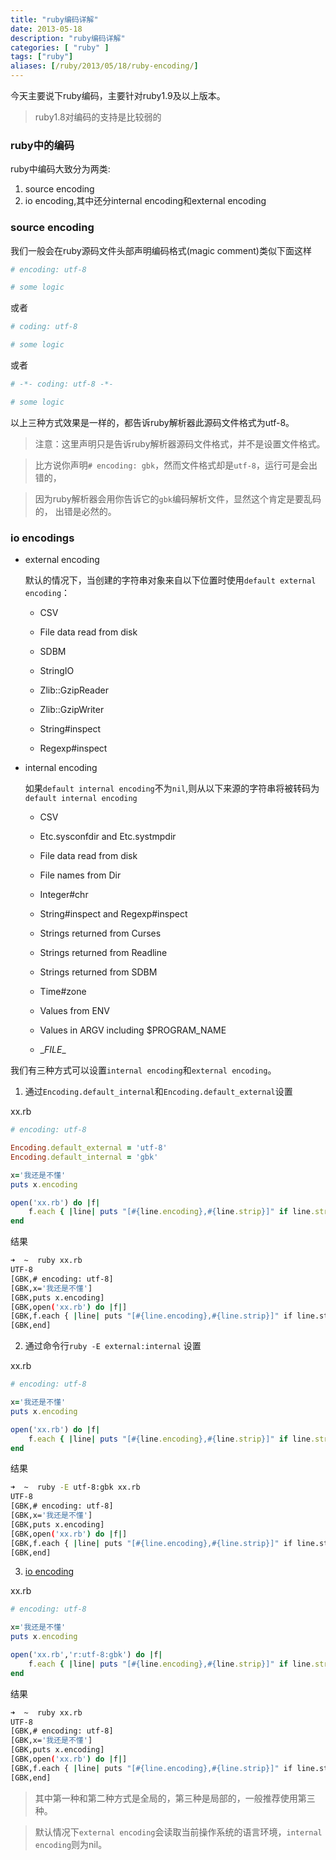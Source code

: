 ```yaml
---
title: "ruby编码详解"
date: 2013-05-18
description: "ruby编码详解"
categories: [ "ruby" ]
tags: ["ruby"]
aliases: [/ruby/2013/05/18/ruby-encoding/]
---
```


今天主要说下ruby编码，主要针对ruby1.9及以上版本。
> ruby1.8对编码的支持是比较弱的

### ruby中的编码
ruby中编码大致分为两类:

1. source encoding
2. io encoding,其中还分internal encoding和external encoding

### source encoding
我们一般会在ruby源码文件头部声明编码格式(magic comment)类似下面这样

```ruby
# encoding: utf-8

# some logic
```

或者

```ruby
# coding: utf-8

# some logic
```

或者

```ruby
# -*- coding: utf-8 -*-

# some logic
```

以上三种方式效果是一样的，都告诉ruby解析器此源码文件格式为utf-8。

> 注意：这里声明只是告诉ruby解析器源码文件格式，并不是设置文件格式。

> 比方说你声明`# encoding: gbk`，然而文件格式却是`utf-8`，运行可是会出错的，

> 因为ruby解析器会用你告诉它的`gbk`编码解析文件，显然这个肯定是要乱码的，
出错是必然的。

### io encodings
* external encoding

	默认的情况下，当创建的字符串对象来自以下位置时使用`default external encoding`：
    
    * CSV

    * File data read from disk
    
    * SDBM
    
    * StringIO
    
    * Zlib::GzipReader
    
    * Zlib::GzipWriter
    
    * String#inspect
    
    * Regexp#inspect  

* internal encoding

	如果`default internal encoding`不为`nil`,则从以下来源的字符串将被转码为`default internal encoding`
    
    * CSV

    * Etc.sysconfdir and Etc.systmpdir
    
    * File data read from disk
    
    * File names from Dir
    
    * Integer#chr
    
    * String#inspect and Regexp#inspect
    
    * Strings returned from Curses
    
    * Strings returned from Readline
    
    * Strings returned from SDBM
    
    * Time#zone
    
    * Values from ENV
    
    * Values in ARGV including $PROGRAM_NAME
    
    * \__FILE__
    
我们有三种方式可以设置`internal encoding`和`external encoding`。

1. 通过`Encoding.default_internal`和`Encoding.default_external`设置
      
  xx.rb
  
  ```ruby
  # encoding: utf-8
  
  Encoding.default_external = 'utf-8'
  Encoding.default_internal = 'gbk'
  
  x='我还是不懂'
  puts x.encoding
  
  open('xx.rb') do |f|
      f.each { |line| puts "[#{line.encoding},#{line.strip}]" if line.strip.size > 0 }
  end
  ```
  结果
  
  ```sh
  ➜  ~  ruby xx.rb
  UTF-8
  [GBK,# encoding: utf-8]
  [GBK,x='我还是不懂']
  [GBK,puts x.encoding]
  [GBK,open('xx.rb') do |f|]
  [GBK,f.each { |line| puts "[#{line.encoding},#{line.strip}]" if line.strip.size > 0 }]
  [GBK,end]
  ```
2. 通过命令行`ruby -E external:internal` 设置
      
  xx.rb
  
  ```ruby
  # encoding: utf-8
  
  x='我还是不懂'
  puts x.encoding
  
  open('xx.rb') do |f|
      f.each { |line| puts "[#{line.encoding},#{line.strip}]" if line.strip.size > 0 }
  end
  ```
  结果
  
  ```sh
  ➜  ~  ruby -E utf-8:gbk xx.rb
  UTF-8
  [GBK,# encoding: utf-8]
  [GBK,x='我还是不懂']
  [GBK,puts x.encoding]
  [GBK,open('xx.rb') do |f|]
  [GBK,f.each { |line| puts "[#{line.encoding},#{line.strip}]" if line.strip.size > 0 }]
  [GBK,end]
  ```
3. [io encoding](http://www.ruby-doc.org/core-2.0/IO.html#method-c-new)
      
  xx.rb
  
  ```ruby
  # encoding: utf-8
  
  x='我还是不懂'
  puts x.encoding
  
  open('xx.rb','r:utf-8:gbk') do |f|
      f.each { |line| puts "[#{line.encoding},#{line.strip}]" if line.strip.size > 0 }
  end
  ```
  结果
  
  ```sh
  ➜  ~  ruby xx.rb
  UTF-8
  [GBK,# encoding: utf-8]
  [GBK,x='我还是不懂']
  [GBK,puts x.encoding]
  [GBK,open('xx.rb') do |f|]
  [GBK,f.each { |line| puts "[#{line.encoding},#{line.strip}]" if line.strip.size > 0 }]
  [GBK,end]
  ```

> 其中第一种和第二种方式是全局的，第三种是局部的，一般推荐使用第三种。

> 默认情况下`external encoding`会读取当前操作系统的语言环境，`internal encoding`则为nil。
